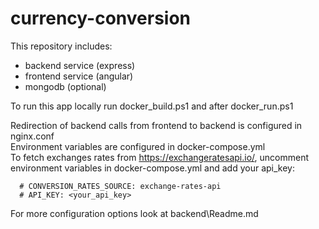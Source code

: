 # currency-conversion

This repository includes:

- backend service (express)
- frontend service (angular)
- mongodb (optional)

To run this app locally run docker_build.ps1 and after docker_run.ps1

Redirection of backend calls from frontend to backend is configured in nginx.conf<br>
Environment variables are configured in docker-compose.yml<br>
To fetch exchanges rates from https://exchangeratesapi.io/, uncomment environment variables in docker-compose.yml and add your api_key:

      # CONVERSION_RATES_SOURCE: exchange-rates-api
      # API_KEY: <your_api_key>

For more configuration options look at backend\Readme.md
